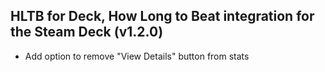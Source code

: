 ## HLTB for Deck, How Long to Beat integration for the Steam Deck (v1.2.0)

- Add option to remove "View Details" button from stats